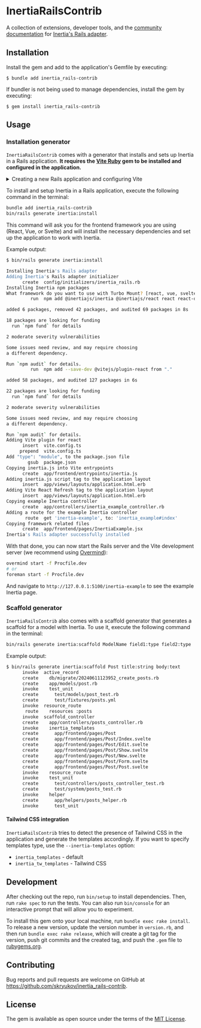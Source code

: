 # InertiaRailsContrib

A collection of extensions, developer tools, and the [community documentation](https://inertia-rails.netlify.app) for [Inertia's Rails adapter](https://github.com/inertiajs/inertia-rails).

## Installation

Install the gem and add to the application's Gemfile by executing:

    $ bundle add inertia_rails-contrib

If bundler is not being used to manage dependencies, install the gem by executing:

    $ gem install inertia_rails-contrib

## Usage

### Installation generator

`InertiaRailsContrib` comes with a generator that installs and sets up Inertia in a Rails application. **It requires the [Vite Ruby](https://vite-ruby.netlify.app) gem to be installed and configured in the application.**

<details>
<summary>Creating a new Rails application and configuring Vite</summary>

This is actually a simple process. First, create a new Rails application:
```bash
rails new myapp --skip-js
```

Next, install the Vite Ruby gem:

```bash
bundle add vite_ruby
bundle exec vite install
```

If you use macOS, you may need to edit the `config/vite.rb` file to add the following line:

```json
{
  "development": {
+ "host": "127.0.0.1",
  "autoBuild": true,
  "publicOutputDir": "vite-dev",
  "port": 3036
  }
}
```

That's it! Vite is now installed and configured in the Rails application. For more information, refer to the [Vite Ruby documentation](https://vite-ruby.netlify.app) and the [Vite-lizing Rails: get live reload and hot replacement with Vite Ruby](https://evilmartians.com/chronicles/vite-lizing-rails-get-live-reload-and-hot-replacement-with-vite-ruby) article.

The next step is to install Inertia!
</details>

To install and setup Inertia in a Rails application, execute the following command in the terminal:

```bash
bundle add inertia_rails-contrib
bin/rails generate inertia:install
```

This command will ask you for the frontend framework you are using (React, Vue, or Svelte) and will install the necessary dependencies and set up the application to work with Inertia.

Example output:

```bash
$ bin/rails generate inertia:install

Installing Inertia's Rails adapter
Adding Inertia's Rails adapter initializer
      create  config/initializers/inertia_rails.rb
Installing Inertia npm packages
What framework do you want to use with Turbo Mount? [react, vue, svelte] (react)
         run  npm add @inertiajs/inertia @inertiajs/react react react-dom from "."

added 6 packages, removed 42 packages, and audited 69 packages in 8s

18 packages are looking for funding
  run `npm fund` for details

2 moderate severity vulnerabilities

Some issues need review, and may require choosing
a different dependency.

Run `npm audit` for details.
         run  npm add --save-dev @vitejs/plugin-react from "."

added 58 packages, and audited 127 packages in 6s

22 packages are looking for funding
  run `npm fund` for details

2 moderate severity vulnerabilities

Some issues need review, and may require choosing
a different dependency.

Run `npm audit` for details.
Adding Vite plugin for react
      insert  vite.config.ts
     prepend  vite.config.ts
Add "type": "module", to the package.json file
        gsub  package.json
Copying inertia.js into Vite entrypoints
      create  app/frontend/entrypoints/inertia.js
Adding inertia.js script tag to the application layout
      insert  app/views/layouts/application.html.erb
Adding Vite React Refresh tag to the application layout
      insert  app/views/layouts/application.html.erb
Copying example Inertia controller
      create  app/controllers/inertia_example_controller.rb
Adding a route for the example Inertia controller
       route  get 'inertia-example', to: 'inertia_example#index'
Copying framework related files
      create  app/frontend/pages/InertiaExample.jsx
Inertia's Rails adapter successfully installed
```

With that done, you can now start the Rails server and the Vite development server (we recommend using [Overmind](https://github.com/DarthSim/overmind)):

```bash
overmind start -f Procfile.dev
# or
foreman start -f Procfile.dev
```

And navigate to `http://127.0.0.1:5100/inertia-example` to see the example Inertia page.

### Scaffold generator

`InertiaRailsContrib` also comes with a scaffold generator that generates a scaffold for a model with Inertia. To use it, execute the following command in the terminal:

```bash
bin/rails generate inertia:scaffold ModelName field1:type field2:type
```

Example output:

```bash
$ bin/rails generate inertia:scaffold Post title:string body:text
      invoke  active_record
      create    db/migrate/20240611123952_create_posts.rb
      create    app/models/post.rb
      invoke    test_unit
      create      test/models/post_test.rb
      create      test/fixtures/posts.yml
      invoke  resource_route
       route    resources :posts
      invoke  scaffold_controller
      create    app/controllers/posts_controller.rb
      invoke    inertia_templates
      create      app/frontend/pages/Post
      create      app/frontend/pages/Post/Index.svelte
      create      app/frontend/pages/Post/Edit.svelte
      create      app/frontend/pages/Post/Show.svelte
      create      app/frontend/pages/Post/New.svelte
      create      app/frontend/pages/Post/Form.svelte
      create      app/frontend/pages/Post/Post.svelte
      invoke    resource_route
      invoke    test_unit
      create      test/controllers/posts_controller_test.rb
      create      test/system/posts_test.rb
      invoke    helper
      create      app/helpers/posts_helper.rb
      invoke      test_unit
```

#### Tailwind CSS integration

`InertiaRailsContrib` tries to detect the presence of Tailwind CSS in the application and generate the templates accordingly. If you want to specify templates type, use the `--inertia-templates` option:

- `inertia_templates` - default
- `inertia_tw_templates` - Tailwind CSS

## Development

After checking out the repo, run `bin/setup` to install dependencies. Then, run `rake spec` to run the tests. You can also run `bin/console` for an interactive prompt that will allow you to experiment.

To install this gem onto your local machine, run `bundle exec rake install`. To release a new version, update the version number in `version.rb`, and then run `bundle exec rake release`, which will create a git tag for the version, push git commits and the created tag, and push the `.gem` file to [rubygems.org](https://rubygems.org).

## Contributing

Bug reports and pull requests are welcome on GitHub at https://github.com/skryukov/inertia_rails-contrib.

## License

The gem is available as open source under the terms of the [MIT License](https://opensource.org/licenses/MIT).
